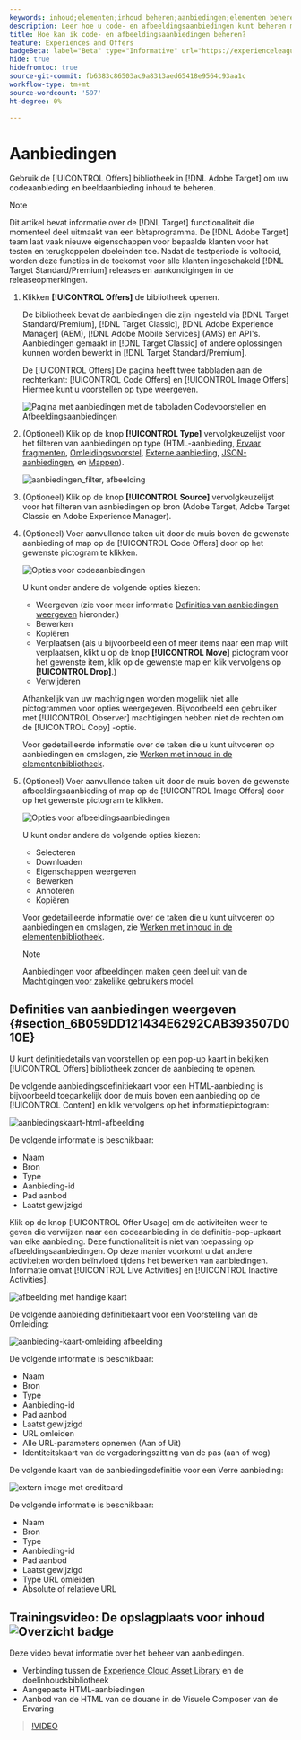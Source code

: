```yaml
---
keywords: inhoud;elementen;inhoud beheren;aanbiedingen;elementen beheren;selectiemodus openen;selectiemodus
description: Leer hoe u code- en afbeeldingsaanbiedingen kunt beheren met de bibliotheek met aanbiedingen.
title: Hoe kan ik code- en afbeeldingsaanbiedingen beheren?
feature: Experiences and Offers
badgeBeta: label="Beta" type="Informative" url="https://experienceleague.adobe.com/docs/target/using/introduction/intro.html#beta newtab=true" tooltip="Wat zijn bètafuncties in [!DNL Adobe Target]."
hide: true
hidefromtoc: true
source-git-commit: fb6383c86503ac9a8313aed65418e9564c93aa1c
workflow-type: tm+mt
source-wordcount: '597'
ht-degree: 0%

---
```


# Aanbiedingen

Gebruik de [!UICONTROL Offers] bibliotheek in [!DNL Adobe Target] om uw codeaanbieding en beeldaanbieding inhoud te beheren.

>[!NOTE]
>
>Dit artikel bevat informatie over de [!DNL Target] functionaliteit die momenteel deel uitmaakt van een bètaprogramma. De [!DNL Adobe Target] team laat vaak nieuwe eigenschappen voor bepaalde klanten voor het testen en terugkoppelen doeleinden toe. Nadat de testperiode is voltooid, worden deze functies in de toekomst voor alle klanten ingeschakeld [!DNL Target Standard/Premium] releases en aankondigingen in de releaseopmerkingen.

1. Klikken **[!UICONTROL Offers]** de bibliotheek openen.

   De bibliotheek bevat de aanbiedingen die zijn ingesteld via [!DNL Target Standard/Premium], [!DNL Target Classic], [!DNL Adobe Experience Manager] (AEM), [!DNL Adobe Mobile Services] (AMS) en API&#39;s. Aanbiedingen gemaakt in [!DNL Target Classic] of andere oplossingen kunnen worden bewerkt in [!DNL Target Standard/Premium].

   De [!UICONTROL Offers] De pagina heeft twee tabbladen aan de rechterkant: [!UICONTROL Code Offers] en [!UICONTROL Image Offers] Hiermee kunt u voorstellen op type weergeven.

   ![Pagina met aanbiedingen met de tabbladen Codevoorstellen en Afbeeldingsaanbiedingen](/help/main/c-experiences/c-manage-content/assets/offers-page.png)

1. (Optioneel) Klik op de knop **[!UICONTROL Type]** vervolgkeuzelijst voor het filteren van aanbiedingen op type (HTML-aanbieding, [Ervaar fragmenten](/help/main/c-experiences/c-manage-content/aem-experience-fragments.md), [Omleidingsvoorstel](/help/main/c-experiences/c-manage-content/offer-redirect.md), [Externe aanbieding](/help/main/c-experiences/c-manage-content/about-remote-offers.md), [JSON-aanbiedingen](/help/main/c-experiences/c-manage-content/create-json-offer.md), en [Mappen](/help/main/c-experiences/c-manage-content/create-content-folder.md)).

   ![aanbiedingen_filter, afbeelding](assets/offers_filter.png)

1. (Optioneel) Klik op de knop **[!UICONTROL Source]** vervolgkeuzelijst voor het filteren van aanbiedingen op bron (Adobe Target, Adobe Target Classic en Adobe Experience Manager).

1. (Optioneel) Voer aanvullende taken uit door de muis boven de gewenste aanbieding of map op de [!UICONTROL Code Offers] door op het gewenste pictogram te klikken.

   ![Opties voor codeaanbiedingen](assets/offer-picker-large.png)

   U kunt onder andere de volgende opties kiezen:

   * Weergeven (zie voor meer informatie [Definities van aanbiedingen weergeven](#section_6B059DD121434E6292CAB393507D010E) hieronder.)
   * Bewerken
   * Kopiëren
   * Verplaatsen (als u bijvoorbeeld een of meer items naar een map wilt verplaatsen, klikt u op de knop **[!UICONTROL Move]** pictogram voor het gewenste item, klik op de gewenste map en klik vervolgens op **[!UICONTROL Drop]**.)
   * Verwijderen

   Afhankelijk van uw machtigingen worden mogelijk niet alle pictogrammen voor opties weergegeven. Bijvoorbeeld een gebruiker met [!UICONTROL Observer] machtigingen hebben niet de rechten om de [!UICONTROL Copy] -optie.

   Voor gedetailleerde informatie over de taken die u kunt uitvoeren op aanbiedingen en omslagen, zie [Werken met inhoud in de elementenbibliotheek](/help/main/c-experiences/c-manage-content/assets-working.md).

1. (Optioneel) Voer aanvullende taken uit door de muis boven de gewenste afbeeldingsaanbieding of map op de [!UICONTROL Image Offers] door op het gewenste pictogram te klikken.

   ![Opties voor afbeeldingsaanbiedingen](/help/main/c-experiences/c-manage-content/assets/image-offers-icons.png)

   U kunt onder andere de volgende opties kiezen:

   * Selecteren
   * Downloaden
   * Eigenschappen weergeven
   * Bewerken
   * Annoteren
   * Kopiëren

   Voor gedetailleerde informatie over de taken die u kunt uitvoeren op aanbiedingen en omslagen, zie [Werken met inhoud in de elementenbibliotheek](/help/main/c-experiences/c-manage-content/assets-working.md).

   >[!NOTE]
   >
   >Aanbiedingen voor afbeeldingen maken geen deel uit van de [Machtigingen voor zakelijke gebruikers](/help/main/administrating-target/c-user-management/property-channel/property-channel.md) model.


## Definities van aanbiedingen weergeven {#section_6B059DD121434E6292CAB393507D010E}

U kunt definitiedetails van voorstellen op een pop-up kaart in bekijken [!UICONTROL Offers] bibliotheek zonder de aanbieding te openen.

De volgende aanbiedingsdefinitiekaart voor een HTML-aanbieding is bijvoorbeeld toegankelijk door de muis boven een aanbieding op de [!UICONTROL Content] en klik vervolgens op het informatiepictogram:

![aanbiedingskaart-html-afbeelding](assets/offer-card-html.png)

De volgende informatie is beschikbaar:

* Naam
* Bron
* Type
* Aanbieding-id
* Pad aanbod
* Laatst gewijzigd

Klik op de knop [!UICONTROL Offer Usage] om de activiteiten weer te geven die verwijzen naar een codeaanbieding in de definitie-pop-upkaart van elke aanbieding. Deze functionaliteit is niet van toepassing op afbeeldingsaanbiedingen. Op deze manier voorkomt u dat andere activiteiten worden beïnvloed tijdens het bewerken van aanbiedingen. Informatie omvat [!UICONTROL Live Activities] en [!UICONTROL Inactive Activities].

![afbeelding met handige kaart](assets/offer-card-usage.png)

De volgende aanbieding definitiekaart voor een Voorstelling van de Omleiding:

![aanbieding-kaart-omleiding afbeelding](assets/offer-card-redirect.png)

De volgende informatie is beschikbaar:

* Naam
* Bron
* Type
* Aanbieding-id
* Pad aanbod
* Laatst gewijzigd
* URL omleiden
* Alle URL-parameters opnemen (Aan of Uit)
* Identiteitskaart van de vergaderingszitting van de pas (aan of weg)

De volgende kaart van de aanbiedingsdefinitie voor een Verre aanbieding:

![extern image met creditcard](assets/offer-card-remote.png)

De volgende informatie is beschikbaar:

* Naam
* Bron
* Type
* Aanbieding-id
* Pad aanbod
* Laatst gewijzigd
* Type URL omleiden
* Absolute of relatieve URL

## Trainingsvideo: De opslagplaats voor inhoud ![Overzicht badge](/help/main/assets/overview.png)

Deze video bevat informatie over het beheer van aanbiedingen.

* Verbinding tussen de [Experience Cloud Asset Library](https://experienceleague.adobe.com/docs/core-services/interface/assets/creative-cloud.html) en de doelinhoudsbibliotheek
* Aangepaste HTML-aanbiedingen
* Aanbod van de HTML van de douane in de Visuele Composer van de Ervaring

>[!VIDEO](https://video.tv.adobe.com/v/17387)
